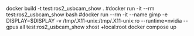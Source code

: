 docker build -t test:ros2_usbcam_show .
#docker run -it --rm test:ros2_usbcam_show bash
#docker run --rm -it --name gimp -e DISPLAY=$DISPLAY -v /tmp/.X11-unix:/tmp/.X11-unix:ro --runtime=nvidia --gpus all test:ros2_usbcam_show
xhost +local:root
docker compose up